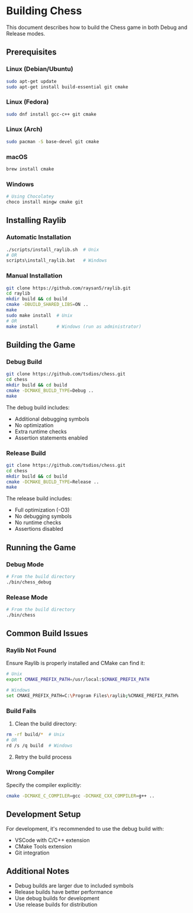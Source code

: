 # Building Chess

This document describes how to build the Chess game in both Debug and Release modes.

## Prerequisites

### Linux (Debian/Ubuntu)
```bash
sudo apt-get update
sudo apt-get install build-essential git cmake
```

### Linux (Fedora)
```bash
sudo dnf install gcc-c++ git cmake
```

### Linux (Arch)
```bash
sudo pacman -S base-devel git cmake
```

### macOS
```bash
brew install cmake
```

### Windows
```bash
# Using Chocolatey
choco install mingw cmake git
```

## Installing Raylib

### Automatic Installation
```bash
./scripts/install_raylib.sh  # Unix
# OR
scripts\install_raylib.bat   # Windows
```

### Manual Installation
```bash
git clone https://github.com/raysan5/raylib.git
cd raylib
mkdir build && cd build
cmake -DBUILD_SHARED_LIBS=ON ..
make
sudo make install  # Unix
# OR
make install       # Windows (run as administrator)
```

## Building the Game

### Debug Build
```bash
git clone https://github.com/tsdios/chess.git
cd chess
mkdir build && cd build
cmake -DCMAKE_BUILD_TYPE=Debug ..
make
```

The debug build includes:
- Additional debugging symbols
- No optimization
- Extra runtime checks
- Assertion statements enabled

### Release Build
```bash
git clone https://github.com/tsdios/chess.git
cd chess
mkdir build && cd build
cmake -DCMAKE_BUILD_TYPE=Release ..
make
```

The release build includes:
- Full optimization (-O3)
- No debugging symbols
- No runtime checks
- Assertions disabled

## Running the Game

### Debug Mode
```bash
# From the build directory
./bin/chess_debug
```

### Release Mode
```bash
# From the build directory
./bin/chess
```

## Common Build Issues

### Raylib Not Found
Ensure Raylib is properly installed and CMake can find it:
```bash
# Unix
export CMAKE_PREFIX_PATH=/usr/local:$CMAKE_PREFIX_PATH

# Windows
set CMAKE_PREFIX_PATH=C:\Program Files\raylib;%CMAKE_PREFIX_PATH%
```

### Build Fails
1. Clean the build directory:
```bash
rm -rf build/*  # Unix
# OR
rd /s /q build  # Windows
```

2. Retry the build process

### Wrong Compiler
Specify the compiler explicitly:
```bash
cmake -DCMAKE_C_COMPILER=gcc -DCMAKE_CXX_COMPILER=g++ ..
```

## Development Setup

For development, it's recommended to use the debug build with:
- VSCode with C/C++ extension
- CMake Tools extension
- Git integration

## Additional Notes

- Debug builds are larger due to included symbols
- Release builds have better performance
- Use debug builds for development
- Use release builds for distribution
